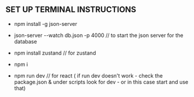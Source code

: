 ## SET UP TERMINAL INSTRUCTIONS

- npm install -g json-server
- json-server --watch db.json -p 4000
  // to start the json server for the database

- npm install zustand // for zustand

- npm i
- npm run dev // for react
  ( if run dev doesn't work - check the package.json & under scripts look for dev - or in this case start and use that)
